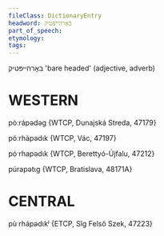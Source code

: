 ```yaml
---
fileClass: DictionaryEntry
headword: באָרהייפּטיק
part_of_speech: 
etymology: 
tags: 
---
```

באָרהייפּטיק
'bare headed' (adjective, adverb)

WESTERN
========

pòːrápədəg {WTCP, Dunajská Streda, 47179}

póːrhàpədɩk {WTCP, Vác, 47197}

póˑrhapədɩk {WTCP, Berettyó-Újfalu, 47212}

púrapətɩg {WTCP, Bratislava, 48171A} 

CENTRAL
========

pùˑrhápədɩkʲ {ETCP, Sîg Felső Szek, 47223}
